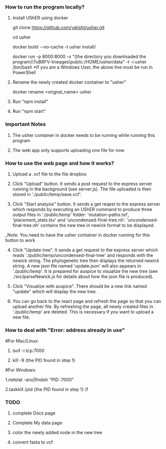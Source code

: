 ### How to run the program locally?

1. Install UShER using docker

   git clone https://github.com/yatisht/usher.git

   cd usher

   docker build --no-cache -t usher install/

   docker run -p 8000:8000 -v "{the directory you downloaded the program}\ToBRFV-lineages\public:/HOME/usher/data" -t -i usher /bin/bash
    *If you are a Windows User, the above line must be run in PowerShell
    
2. Rename the newly created docker container to "usher"

   docker rename <orignal_name> usher

3. Run "npm install"

4. Run "npm start"

### Important Notes

1. The usher container in docker needs to be running while running this program

2. The web app only supports uploading one file for now

### How to use the web page and how it works?

1. Upload a .vcf file to the file dropbox

2. Click "Upload" button. It sends a post request to the express server running in the background (see server.js). The file uploaded is then stored in './public/temp/save.vcf'.

3. Click "Start analysis" button. It sends a get reqest to the express server which responds by executing an UShER command to produce three output files in './public/temp' folder: 'mutation-paths.txt', 'placement_stats.tsv' and 'uncondensed-final-tree.nh'. 'uncondensed-final-tree.nh' contains the new tree in newick format to be displayed.

\_Note: You need to have the usher container in docker running for this button to work

4. Click "Update tree". It sends a get request to the express server which reads './public/temp/uncondensed-final-tree' and responds with the newick string. The phylogenetic tree then displays the returned newick string. A new json file named 'update.json' will also appears in './public/temp'. It is prepared for auspice to visualize the new tree (see ./src/parseNewick.js for details about how the json file is produced).

5. Click "Visualize with auspice". There should be a new link named "update" which will display the new tree.

6. You can go back to the react page and refresh the page so that you can upload another file. By refreshing the page, all newly created files in './public/temp' are deleted. This is necessary if you want to upload a new file.

### How to deal with "Error: address already in use"

#For Mac/Linux:

1. lsof -i tcp:7000

2. kill -9 {the PID found in step 1}

#For Windows:

1.netstat -ano|findstr "PID :7000"

2.taskkill /pid {the PID found in step 1} /f

### TODO

1. complete Docs page

2. Complete My data page

3. color the newly added node in the new tree

4. convert fasta to vcf
